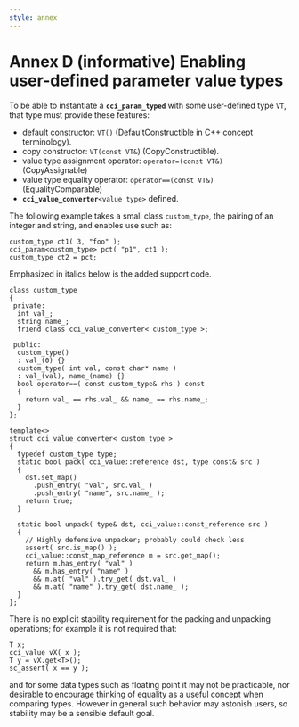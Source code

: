 ```yaml
---
style: annex
---
```


# Annex D **(informative)** Enabling user-defined parameter value types

To be able to instantiate a **`cci_param_typed`** with some user-defined type `VT`, that type must provide these features:
 - default constructor: `VT()` (DefaultConstructible in C++ concept terminology).
 - copy constructor: `VT(const VT&`) (CopyConstructible).
 - value type assignment operator: `operator=(const VT&)` (CopyAssignable)
 - value type equality operator: `operator==(const VT&)` (EqualityComparable)
 - **`cci_value_converter`**`<value type>` defined.

The following example takes a small class `custom_type`, the pairing of an integer and string, and enables use such as:

```
custom_type ct1( 3, "foo" );
cci_param<custom_type> pct( "p1", ct1 );
custom_type ct2 = pct;
```

Emphasized in italics below is the added support code.

```
class custom_type
{
 private:
  int val_;
  string name_;
  friend class cci_value_converter< custom_type >;

 public:
  custom_type()
  : val_(0) {}
  custom_type( int val, const char* name )
  : val_(val), name_(name) {}
  bool operator==( const custom_type& rhs ) const
  {
    return val_ == rhs.val_ && name_ == rhs.name_;
  }
};

template<>
struct cci_value_converter< custom_type >
{
  typedef custom_type type;
  static bool pack( cci_value::reference dst, type const& src )
  {
    dst.set_map()
      .push_entry( "val", src.val_ )
      .push_entry( "name", src.name_ );
    return true;
  }

  static bool unpack( type& dst, cci_value::const_reference src )
  {
    // Highly defensive unpacker; probably could check less
    assert( src.is_map() );
    cci_value::const_map_reference m = src.get_map();
    return m.has_entry( "val" )
      && m.has_entry( "name" )
      && m.at( "val" ).try_get( dst.val_ )
      && m.at( "name" ).try_get( dst.name_ );
  }
};
```

There is no explicit stability requirement for the packing and unpacking operations; for example it is not required that:

```
T x;
cci_value vX( x );
T y = vX.get<T>();
sc_assert( x == y );
```

and for some data types such as floating point it may not be practicable, nor desirable to encourage thinking of equality as a
useful concept when comparing types. However in general such behavior may astonish users, so stability may be a sensible default goal.
